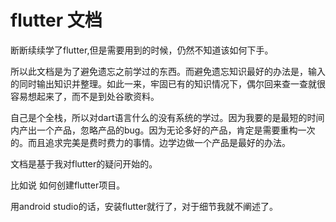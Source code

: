 # flutter 文档

断断续续学了flutter,但是需要用到的时候，仍然不知道该如何下手。

所以此文档是为了避免遗忘之前学过的东西。而避免遗忘知识最好的办法是，输入的同时输出知识并整理。如此一来，牢固已有的知识情况下，偶尔回来查一查就很容易想起来了，而不是到处谷歌资料。

自己是个全栈，所以对dart语言什么的没有系统的学过。因为我要的是最短的时间内产出一个产品，忽略产品的bug。因为无论多好的产品，肯定是需要重构一次的。而且追求完美是费时费力的事情。边学边做一个产品是最好的办法。



文档是基于我对flutter的疑问开始的。

比如说 如何创建flutter项目。

用android studio的话，安装flutter就行了，对于细节我就不阐述了。

